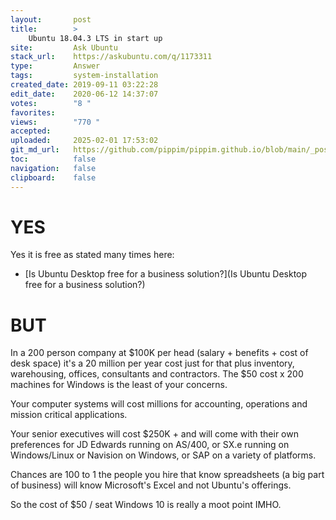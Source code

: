 ```yaml
---
layout:       post
title:        >
    Ubuntu 18.04.3 LTS in start up
site:         Ask Ubuntu
stack_url:    https://askubuntu.com/q/1173311
type:         Answer
tags:         system-installation
created_date: 2019-09-11 03:22:28
edit_date:    2020-06-12 14:37:07
votes:        "8 "
favorites:    
views:        "770 "
accepted:     
uploaded:     2025-02-01 17:53:02
git_md_url:   https://github.com/pippim/pippim.github.io/blob/main/_posts/2019/2019-09-11-Ubuntu-18.04.3-LTS-in-start-up.md
toc:          false
navigation:   false
clipboard:    false
---
```


# YES

Yes it is free as stated many times here:

- [Is Ubuntu Desktop free for a business solution?](Is Ubuntu Desktop free for a business solution?)

# BUT

In a 200 person company at $100K per head (salary + benefits + cost of desk space) it's a 20 million per year cost just for that plus inventory, warehousing, offices, consultants and contractors. The $50 cost x 200 machines for Windows is the least of your concerns.

Your computer systems will cost millions for accounting, operations and mission critical applications.

Your senior executives will cost $250K + and will come with their own preferences for JD Edwards running on AS/400, or SX.e running on Windows/Linux or Navision on Windows, or SAP on a variety of platforms.

Chances are 100 to 1 the people you hire that know spreadsheets (a big part of business) will know Microsoft's Excel and not Ubuntu's offerings.

So the cost of $50 / seat Windows 10 is really a moot point IMHO.
